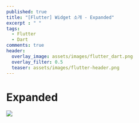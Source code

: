 ```yaml
---
published: true
title: "[Flutter] Widget 소개 - Expanded"
excerpt : " "
tags: 
  - Flutter
  - Dart
comments: true
header:
  overlay_image: assets/images/flutter_dart.png
  overlay_filter: 0.5
  teaser: assets/images/flutter-header.png
---
```

# Expanded 
![](https://img.youtube.com/vi/_rnZaagadyo/hqdefault.jpg)

